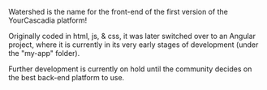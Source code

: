 Watershed
 is the name for the front-end of the first version of the YourCascadia platform!

Originally coded in html, js, & css, it was later switched over to an Angular project, where it is currently in its very early stages of development (under the "my-app" folder).

Further development is currently on hold until the community decides on the best back-end platform to use.
